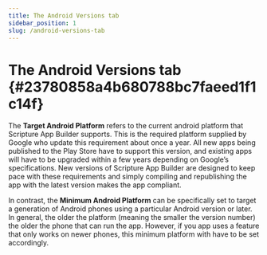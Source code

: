 ```yaml
---
title: The Android Versions tab
sidebar_position: 1
slug: /android-versions-tab
---
```


# The Android Versions tab {#23780858a4b680788bc7faeed1f1c14f}

The **Target Android Platform** refers to the current android platform that Scripture App Builder supports. This is the required platform supplied by Google who update this requirement about once a year. All new apps being published to the Play Store have to support this version, and existing apps will have to be upgraded within a few years depending on Google’s specifications. New versions of Scripture App Builder are designed to keep pace with these requirements and simply compiling and republishing the app with the latest version makes the app compliant.

In contrast, the **Minimum Android Platform** can be specifically set to target a generation of Android phones using a particular Android version or later. In general, the older the platform (meaning the smaller the version number) the older the phone that can run the app. However, if you app uses a feature that only works on newer phones, this minimum platform with have to be set accordingly.

